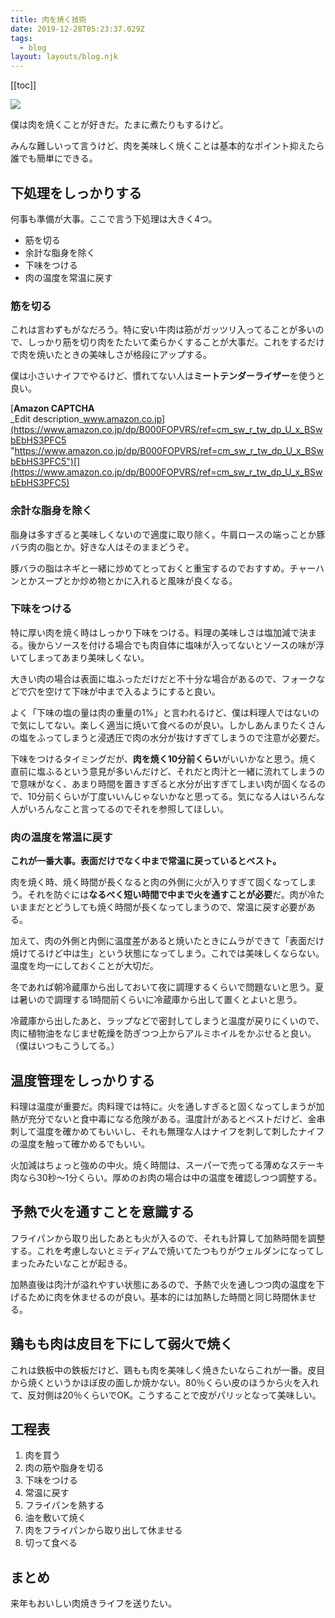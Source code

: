 ```yaml
---
title: 肉を焼く技術
date: 2019-12-28T05:23:37.029Z
tags:
  - blog
layout: layouts/blog.njk
---
```


[[toc]]

![](https://cdn-images-1.medium.com/max/800/1*9P8ZuCrA2hR3BHw7DY9MdQ.jpeg)

僕は肉を焼くことが好きだ。たまに煮たりもするけど。

みんな難しいって言うけど、肉を美味しく焼くことは基本的なポイント抑えたら誰でも簡単にできる。

## 下処理をしっかりする

何事も準備が大事。ここで言う下処理は大きく4つ。

-   筋を切る
-   余計な脂身を除く
-   下味をつける
-   肉の温度を常温に戻す

### 筋を切る

これは言わずもがなだろう。特に安い牛肉は筋がガッツリ入ってることが多いので、しっかり筋を切り肉をたたいて柔らかくすることが大事だ。これをするだけで肉を焼いたときの美味しさが格段にアップする。

僕は小さいナイフでやるけど、慣れてない人は**ミートテンダーライザー**を使うと良い。

[**Amazon CAPTCHA**  
_Edit description_www.amazon.co.jp](https://www.amazon.co.jp/dp/B000FOPVRS/ref=cm_sw_r_tw_dp_U_x_BSwbEbHS3PFC5 "https://www.amazon.co.jp/dp/B000FOPVRS/ref=cm_sw_r_tw_dp_U_x_BSwbEbHS3PFC5")[](https://www.amazon.co.jp/dp/B000FOPVRS/ref=cm_sw_r_tw_dp_U_x_BSwbEbHS3PFC5)

### 余計な脂身を除く

脂身は多すぎると美味しくないので適度に取り除く。牛肩ロースの端っことか豚バラ肉の脂とか。好きな人はそのままどうぞ。

豚バラの脂はネギと一緒に炒めてとっておくと重宝するのでおすすめ。チャーハンとかスープとか炒め物とかに入れると風味が良くなる。

### 下味をつける

特に厚い肉を焼く時はしっかり下味をつける。料理の美味しさは塩加減で決まる。後からソースを付ける場合でも肉自体に塩味が入ってないとソースの味が浮いてしまってあまり美味しくない。

大きい肉の場合は表面に塩ふっただけだと不十分な場合があるので、フォークなどで穴を空けて下味が中まで入るようにすると良い。

よく「下味の塩の量は肉の重量の1%」と言われるけど、僕は料理人ではないので気にしてない。楽しく適当に焼いて食べるのが良い。しかしあんまりたくさんの塩をふってしまうと浸透圧で肉の水分が抜けすぎてしまうので注意が必要だ。

下味をつけるタイミングだが、**肉を焼く10分前くらい**がいいかなと思う。焼く直前に塩ふるという意見が多いんだけど、それだと肉汁と一緒に流れてしまうので意味がなく、あまり時間を置きすぎると水分が出すぎてしまい肉が固くなるので、10分前くらいが丁度いいんじゃないかなと思ってる。気になる人はいろんな人がいろんなこと言ってるのでそれを参照してほしい。

### 肉の温度を常温に戻す

**これが一番大事。表面だけでなく中まで常温に戻っているとベスト。**

肉を焼く時、焼く時間が長くなると肉の外側に火が入りすぎて固くなってしまう。それを防ぐには**なるべく短い時間で中まで火を通すことが必要**だ。肉が冷たいままだとどうしても焼く時間が長くなってしまうので、常温に戻す必要がある。

加えて、肉の外側と内側に温度差があると焼いたときにムラができて「表面だけ焼けてるけど中は生」という状態になってしまう。これでは美味しくならない。温度を均一にしておくことが大切だ。

冬であれば朝冷蔵庫から出しておいて夜に調理するくらいで問題ないと思う。夏は暑いので調理する1時間前くらいに冷蔵庫から出して置くとよいと思う。

冷蔵庫から出したあと、ラップなどで密封してしまうと温度が戻りにくいので、肉に植物油をなじませ乾燥を防ぎつつ上からアルミホイルをかぶせると良い。（僕はいつもこうしてる。）

## 温度管理をしっかりする

料理は温度が重要だ。肉料理では特に。火を通しすぎると固くなってしまうが加熱が充分でないと食中毒になる危険がある。温度計があるとベストだけど、金串刺して温度を確かめてもいいし、それも無理な人はナイフを刺して刺したナイフの温度を触って確かめるでもいい。

火加減はちょっと強めの中火。焼く時間は、スーパーで売ってる薄めなステーキ肉なら30秒〜1分くらい。厚めのお肉の場合は中の温度を確認しつつ調整する。

## 予熱で火を通すことを意識する

フライパンから取り出したあとも火が入るので、それも計算して加熱時間を調整する。これを考慮しないとミディアムで焼いてたつもりがウェルダンになってしまったみたいなことが起きる。

加熱直後は肉汁が溢れやすい状態にあるので、予熱で火を通しつつ肉の温度を下げるために肉を休ませるのが良い。基本的には加熱した時間と同じ時間休ませる。

## 鶏もも肉は皮目を下にして弱火で焼く

これは鉄板中の鉄板だけど、鶏もも肉を美味しく焼きたいならこれが一番。皮目から焼くというかほぼ皮の面しか焼かない。80％くらい皮のほうから火を入れて、反対側は20％くらいでOK。こうすることで皮がパリッとなって美味しい。

## 工程表

1.  肉を買う
2.  肉の筋や脂身を切る
3.  下味をつける
4.  常温に戻す
5.  フライパンを熱する
6.  油を敷いて焼く
7.  肉をフライパンから取り出して休ませる
8.  切って食べる

## まとめ

来年もおいしい肉焼きライフを送りたい。